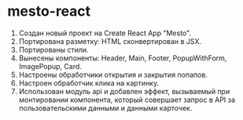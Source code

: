 # mesto-react
1. Создан новый проект на Create React App "Mesto".
2. Портирована разметку: HTML сконвертирован в JSX.
3. Портированы стили.
4. Вынесены компоненты: Header, Main, Footer, PopupWithForm, ImagePopup, Card.
5. Настроены обработчики открытия и закрытия попапов.
6. Настроен обработчик клика на картинку.
7. Использован модуль api и добавлен эффект, вызываемый при монтировании компонента, который совершает запрос в API за пользовательскими данными и данными карточек.
